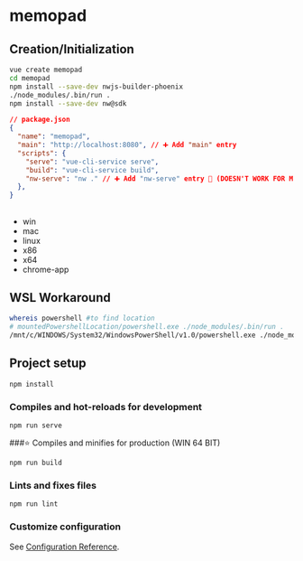 # memopad

## Creation/Initialization
```bash
vue create memopad
cd memopad
npm install --save-dev nwjs-builder-phoenix
./node_modules/.bin/run .
npm install --save-dev nw@sdk

```

```json
// package.json
{
  "name": "memopad",
  "main": "http://localhost:8080", // ➕ Add "main" entry
  "scripts": {
    "serve": "vue-cli-service serve",
    "build": "vue-cli-service build",
    "nw-serve": "nw ." // ➕ Add "nw-serve" entry 📛 (DOESN'T WORK FOR ME)
  },
}
```


## 
* win
* mac
* linux
* x86
* x64
* chrome-app


## WSL Workaround
```bash
whereis powershell #to find location
# mountedPowershellLocation/powershell.exe ./node_modules/.bin/run .
/mnt/c/WINDOWS/System32/WindowsPowerShell/v1.0/powershell.exe ./node_modules/.bin/run .
```
## Project setup
```
npm install
```

### Compiles and hot-reloads for development
```
npm run serve
```

###⭐ Compiles and minifies for production (WIN 64 BIT)
```
npm run build
```

### Lints and fixes files
```
npm run lint
```

### Customize configuration
See [Configuration Reference](https://cli.vuejs.org/config/).
